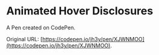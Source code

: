 # Animated Hover Disclosures

A Pen created on CodePen.

Original URL: [https://codepen.io/jh3y/pen/XJWNMOO](https://codepen.io/jh3y/pen/XJWNMOO).

